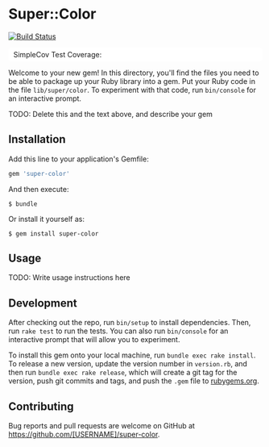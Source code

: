 # Super::Color
[![Build Status](https://travis-ci.org/MVV90/super-color.svg?branch=master)](https://travis-ci.org/MVV90/super-color)

<div id="coverage" style="background-color: white; border-radius: 5px; padding: 5px 5px 5px 10px; align: center">
  SimpleCov Test Coverage: <span id="new-projects"></span>
</div>

<script src="http://code.jquery.com/jquery-3.1.1.min.js"></script>
<script>
  $("#new-projects").load( "https://raw.githubusercontent.com/MVV90/super-color/master/coverage/index.html #footer div", 
     function(responseTxt, statusTxt, xhr) {
       var coveragePercent = $(responseTxt).find(".yellow:first").text();
       $("#new-projects").html(coveragePercent);
       
       if(coveragePercent >= 100.0) {
         $("#coverage").css("border", "2px solid green");
       } else {
         $("#coverage").css("border", "2px solid red");
       }
     }
  );
</script>

Welcome to your new gem! In this directory, you'll find the files you need to be able to package up your Ruby library into a gem. Put your Ruby code in the file `lib/super/color`. To experiment with that code, run `bin/console` for an interactive prompt.

TODO: Delete this and the text above, and describe your gem

## Installation

Add this line to your application's Gemfile:

```ruby
gem 'super-color'
```

And then execute:

    $ bundle

Or install it yourself as:

    $ gem install super-color

## Usage

TODO: Write usage instructions here

## Development

After checking out the repo, run `bin/setup` to install dependencies. Then, run `rake test` to run the tests. You can also run `bin/console` for an interactive prompt that will allow you to experiment.

To install this gem onto your local machine, run `bundle exec rake install`. To release a new version, update the version number in `version.rb`, and then run `bundle exec rake release`, which will create a git tag for the version, push git commits and tags, and push the `.gem` file to [rubygems.org](https://rubygems.org).

## Contributing

Bug reports and pull requests are welcome on GitHub at https://github.com/[USERNAME]/super-color.

